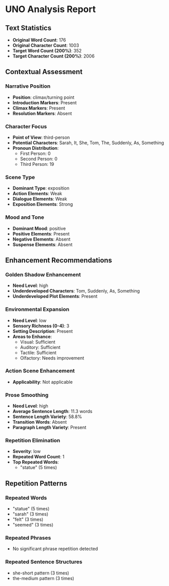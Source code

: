 # UNO Analysis Report

## Text Statistics
- **Original Word Count**: 176
- **Original Character Count**: 1003
- **Target Word Count (200%)**: 352
- **Target Character Count (200%)**: 2006

## Contextual Assessment

### Narrative Position
- **Position**: climax/turning point
- **Introduction Markers**: Present
- **Climax Markers**: Present
- **Resolution Markers**: Absent

### Character Focus
- **Point of View**: third-person
- **Potential Characters**: Sarah, It, She, Tom, The, Suddenly, As, Something
- **Pronoun Distribution**:
  - First Person: 0
  - Second Person: 0
  - Third Person: 19

### Scene Type
- **Dominant Type**: exposition
- **Action Elements**: Weak
- **Dialogue Elements**: Weak
- **Exposition Elements**: Strong

### Mood and Tone
- **Dominant Mood**: positive
- **Positive Elements**: Present
- **Negative Elements**: Absent
- **Suspense Elements**: Absent

## Enhancement Recommendations

### Golden Shadow Enhancement
- **Need Level**: high
- **Underdeveloped Characters**: Tom, Suddenly, As, Something
- **Underdeveloped Plot Elements**: Present

### Environmental Expansion
- **Need Level**: low
- **Sensory Richness (0-4)**: 3
- **Setting Description**: Present
- **Areas to Enhance**:
  - Visual: Sufficient
  - Auditory: Sufficient
  - Tactile: Sufficient
  - Olfactory: Needs improvement

### Action Scene Enhancement
- **Applicability**: Not applicable


### Prose Smoothing
- **Need Level**: high
- **Average Sentence Length**: 11.3 words
- **Sentence Length Variety**: 58.8%
- **Transition Words**: Absent
- **Paragraph Length Variety**: Present

### Repetition Elimination
- **Severity**: low
- **Repeated Word Count**: 1
- **Top Repeated Words**:
  - "statue" (5 times)

## Repetition Patterns

### Repeated Words
- "statue" (5 times)
- "sarah" (3 times)
- "felt" (3 times)
- "seemed" (3 times)

### Repeated Phrases
- No significant phrase repetition detected

### Repeated Sentence Structures
- she-short pattern (3 times)
- the-medium pattern (3 times)
